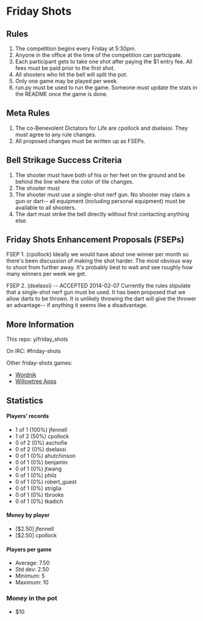 Friday Shots
=============

Rules
-----
1. The competition begins every Friday at 5:30pm.
2. Anyone in the office at the time of the competition can participate.
3. Each participant gets to take one shot after paying the $1 entry fee. All 
   fees must be paid prior to the first shot.
4. All shooters who hit the bell will split the pot.
5. Only one game may be played per week.
6. run.py must be used to run the game. Someone must update the stats in the
   README once the game is done.


Meta Rules
----------
1. The co-Benevolent Dictators for Life are cpollock and dselassi. They must
   agree to any rule changes.
2. All proposed changes must be written up as FSEPs.

Bell Strikage Success Criteria
------------------------------
1. The shooter must have both of his or her feet on the ground and be behind
   the line where the color of tile changes.
2. The shooter must 
2. The shooter must use a single-shot nerf gun. No shooter may claim a gun or
   dart-- all equipment (including personal equipment) must be available to all
   shooters.
3. The dart must strike the bell directly without first contacting anything
   else.


Friday Shots Enhancement Proposals (FSEPs)
------------------------------------------
FSEP 1. (cpollock)
    Ideally we would have about one winner per month so there's been discussion
    of making the shot harder. The most obvious way to shoot from further away.
    It's probably best to wait and see roughly how many winners per week we get.

FSEP 2. (dselassi) -- ACCEPTED 2014-02-07
    Currently the rules stipulate that a single-shot nerf gun must be used. It
    has been proposed that we allow darts to be thrown. It is unlikely throwing
    the dart will give the thrower an advantage-- if anything it seems like a
    disadvantage.


More Information
----------------
This repo: y/friday_shots

On IRC: #friday-shots

Other friday-shots games:
* [Wordnik](https://github.com/colinpollock/friday-shots)
* [Willowtree Apps](https://github.com/willowtreeapps/friday-shots)

Statistics
----------
####  Players' records  ####
* 1 of 1 (100%) jfennell
* 1 of 2 (50%) cpollock
* 0 of 2 (0%) aschofie
* 0 of 2 (0%) dselassi
* 0 of 1 (0%) ahutchinson
* 0 of 1 (0%) benjamin
* 0 of 1 (0%) jtwang
* 0 of 1 (0%) philz
* 0 of 1 (0%) robert_guest
* 0 of 1 (0%) striglia
* 0 of 1 (0%) tbrooks
* 0 of 1 (0%) tkadich

#### Money by player  ####
* [$2.50] jfennell
* [$2.50] cpollock

#### Players per game  ####
* Average: 7.50
* Std dev: 2.50
* Minimum: 5
* Maximum: 10

### Money in the pot ###
* $10
